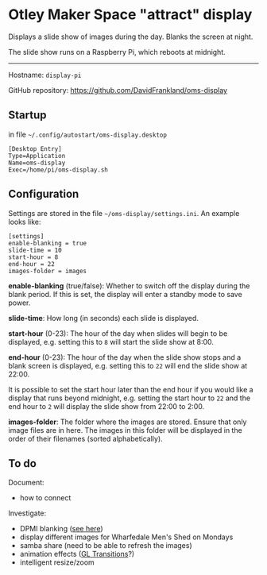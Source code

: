 # Otley Maker Space "attract" display

Displays a slide show of images during the day. Blanks the screen at night.

The slide show runs on a Raspberry Pi, which reboots at midnight.

---

Hostname: `display-pi`

GitHub repository: https://github.com/DavidFrankland/oms-display

## Startup

in file `~/.config/autostart/oms-display.desktop`

```
[Desktop Entry]
Type=Application
Name=oms-display
Exec=/home/pi/oms-display.sh
```

## Configuration

Settings are stored in the file `~/oms-display/settings.ini`. An example looks like:

```
[settings]
enable-blanking = true
slide-time = 10
start-hour = 8
end-hour = 22
images-folder = images
```

**enable-blanking** (true/false): Whether to switch off the display during the blank period. If this is set, the display will enter a standby mode to save power.

**slide-time**: How long (in seconds) each slide is displayed.

**start-hour** (0-23): The hour of the day when slides will begin to be displayed, e.g. setting this to `8` will start the slide show at 8:00.

**end-hour** (0-23): The hour of the day when the slide show stops and a blank screen is displayed, e.g. setting this to `22` will end the slide show at 22:00.

It is possible to set the start hour later than the end hour if you would like a display that runs beyond midnight, e.g. setting the start hour to `22` and the end hour to `2` will display the slide show from 22:00 to 2:00.

**images-folder**: The folder where the images are stored. Ensure that only image files are in here. The images in this folder will be displayed in the order of their filenames (sorted alphabetically).

## To do

Document:
- how to connect

Investigate:
- DPMI blanking ([see here](https://raspberrypi.stackexchange.com/questions/59898/how-can-i-blank-the-screen-from-the-command-line-over-ssh))
- display different images for Wharfedale Men's Shed on Mondays
- samba share (need to be able to refresh the images)
- animation effects ([GL Transitions](https://gl-transitions.com/)?)
- intelligent resize/zoom
